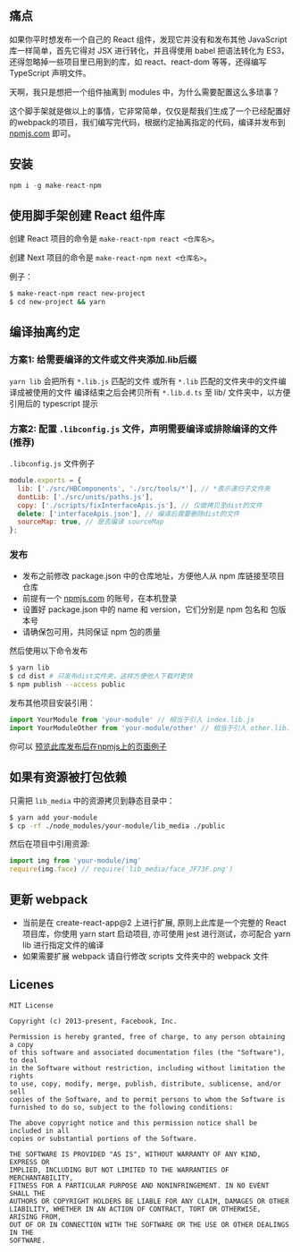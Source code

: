 ## 痛点

如果你平时想发布一个自己的 React 组件，发现它并没有和发布其他 JavaScript 库一样简单，首先它得对 JSX 进行转化，并且得使用 babel 把语法转化为 ES3，还得忽略掉一些项目里已用到的库，如 react、react-dom 等等，还得编写 TypeScript 声明文件。

天啊，我只是想把一个组件抽离到 modules 中，为什么需要配置这么多琐事？

这个脚手架就是做以上的事情，它非常简单，仅仅是帮我们生成了一个已经配置好的webpack的项目，我们编写完代码，根据约定抽离指定的代码，编译并发布到 [npmjs.com](https://www.npmjs.com/) 即可。


## 安装

```js
npm i -g make-react-npm
```

## 使用脚手架创建 React 组件库


创建 React 项目的命令是 `make-react-npm react <仓库名>`。

创建 Next 项目的命令是 `make-react-npm next <仓库名>`。

例子：

```sh
$ make-react-npm react new-project
$ cd new-project && yarn
```

## 编译抽离约定

### 方案1: 给需要编译的文件或文件夹添加.lib后缀

`yarn lib` 会把所有 `*.lib.js` 匹配的文件 或所有 `*.lib` 匹配的文件夹中的文件编译成被使用的文件
编译结束之后会拷贝所有 `*.lib.d.ts` 至 lib/ 文件夹中，以方便引用后的 typescript 提示

### 方案2: 配置 `.libconfig.js` 文件，声明需要编译或排除编译的文件 (推荐)

`.libconfig.js` 文件例子

```js
module.exports = {
  lib: ['./src/HBComponents', './src/tools/*'], // *表示递归子文件夹
  dontLib: ['./src/units/paths.js'],
  copy: ['./scripts/fixInterfaceApis.js'], // 仅做拷贝至dist的文件
  delete: ['interfaceApis.json'], // 编译后需要删除dist的文件
  sourceMap: true, // 是否编译 sourceMap
};
```

### 发布

- 发布之前修改 package.json 中的仓库地址，方便他人从 npm 库链接至项目仓库
- 前提有一个 [npmjs.com](https://www.npmjs.com/) 的账号，在本机登录
- 设置好 package.json 中的 name 和 version，它们分别是 npm 包名和 包版本号
- 请确保包可用，共同保证 npm 包的质量

然后使用以下命令发布

```sh
$ yarn lib
$ cd dist # 只发布dist文件夹，这样方便他人下载时更快
$ npm publish --access public
```

发布其他项目安装引用：

```js
import YourModule from 'your-module' // 相当于引入 index.lib.js
import YourModuleOther from 'your-module/other' // 相当于引入 other.lib.js
```

你可以 [预览此库发布后在npmjs上的页面例子](https://www.npmjs.com/package/make-react-npm)


## 如果有资源被打包依赖

只需把 `lib_media` 中的资源拷贝到静态目录中：

```sh
$ yarn add your-module
$ cp -rf ./node_modules/your-module/lib_media ./public
```

然后在项目中引用资源:

```js
import img from 'your-module/img'
require(img.face) // require('lib_media/face_JF73F.png')
```


## 更新 webpack

- 当前是在 create-react-app@2 上进行扩展, 原则上此库是一个完整的 React 项目库，你使用 yarn start 启动项目, 亦可使用 jest 进行测试，亦可配合 yarn lib 进行指定文件的编译
- 如果需要扩展 webpack 请自行修改 scripts 文件夹中的 webpack 文件

## Licenes

```
MIT License

Copyright (c) 2013-present, Facebook, Inc.

Permission is hereby granted, free of charge, to any person obtaining a copy
of this software and associated documentation files (the "Software"), to deal
in the Software without restriction, including without limitation the rights
to use, copy, modify, merge, publish, distribute, sublicense, and/or sell
copies of the Software, and to permit persons to whom the Software is
furnished to do so, subject to the following conditions:

The above copyright notice and this permission notice shall be included in all
copies or substantial portions of the Software.

THE SOFTWARE IS PROVIDED "AS IS", WITHOUT WARRANTY OF ANY KIND, EXPRESS OR
IMPLIED, INCLUDING BUT NOT LIMITED TO THE WARRANTIES OF MERCHANTABILITY,
FITNESS FOR A PARTICULAR PURPOSE AND NONINFRINGEMENT. IN NO EVENT SHALL THE
AUTHORS OR COPYRIGHT HOLDERS BE LIABLE FOR ANY CLAIM, DAMAGES OR OTHER
LIABILITY, WHETHER IN AN ACTION OF CONTRACT, TORT OR OTHERWISE, ARISING FROM,
OUT OF OR IN CONNECTION WITH THE SOFTWARE OR THE USE OR OTHER DEALINGS IN THE
SOFTWARE.
```
